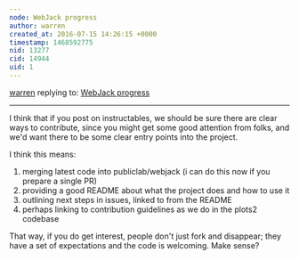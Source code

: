 ```yaml
---
node: WebJack progress
author: warren
created_at: 2016-07-15 14:26:15 +0000
timestamp: 1468592775
nid: 13277
cid: 14944
uid: 1
---
```




[warren](../profile/warren) replying to: [WebJack progress](../notes/rmeister/07-11-2016/webjack-progress)

----
I think that if you post on instructables, we should be sure there are clear ways to contribute, since you might get some good attention from folks, and we'd want there to be some clear entry points into the project. 

I think this means:

1. merging latest code into publiclab/webjack (i can do this now if you prepare a single PR)
2. providing a good README about what the project does and how to use it
3. outlining next steps in issues, linked to from the README
4. perhaps linking to contribution guidelines as we do in the plots2 codebase

That way, if you do get interest, people don't just fork and disappear; they have a set of expectations and the code is welcoming. Make sense?